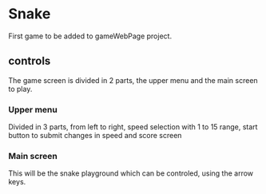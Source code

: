 # Snake
First game to be added to gameWebPage project.

## controls
The game screen is divided in 2 parts, the upper menu and the main screen to play.

### Upper menu
Divided in 3 parts, from left to right, speed selection with 1 to 15 range, start button to submit changes in speed and score screen

### Main screen
This will be the snake playground which can be controled, using the arrow keys.

